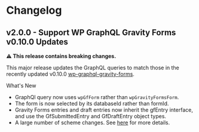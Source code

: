 # Changelog

## v2.0.0 - Support WP GraphQL Gravity Forms v0.10.0 Updates

**:warning: This release contains breaking changes.**

This major release updates the GraphQL queries to match those in the recently updated v0.10.0 [wp-graphql-gravity-forms](https://github.com/harness-software/wp-graphql-gravity-forms).

What's New

- GraphQl query now uses `wpGfForm` rather than `wpGravityFormsForm`.
- The form is now selected by its databaseId rather than formId.
- Gravity Forms entries and draft entries now inherit the gfEntry interface, and use the GfSubmittedEntry and GfDraftEntry object types.
- A large number of scheme changes. See [here](https://github.com/harness-software/wp-graphql-gravity-forms/releases/tag/v0.10.0) for more details.
